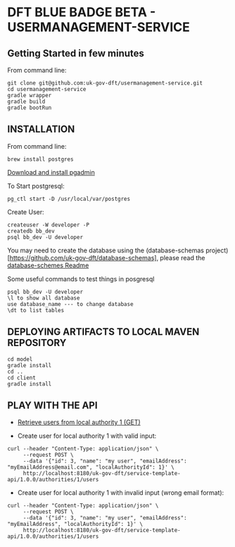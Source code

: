 # DFT BLUE BADGE BETA - USERMANAGEMENT-SERVICE

## Getting Started in few minutes
From command line:
```
git clone git@github.com:uk-gov-dft/usermanagement-service.git
cd usermanagement-service
gradle wrapper
gradle build
gradle bootRun
```

## INSTALLATION
From command line:
```
brew install postgres
```
[Download and install pgadmin](https://www.pgadmin.org/download/pgadmin-4-macos/)

To Start postgresql:
```
pg_ctl start -D /usr/local/var/postgres
```

Create User:
```
createuser -W developer -P
createdb bb_dev
psql bb_dev -U developer
```

You may need to create the database using the (database-schemas project)[https://github.com/uk-gov-dft/database-schemas], please read the 
[database-schemes Readme](https://github.com/uk-gov-dft/database-schemas/blob/develop/migrations/README.md)

Some useful commands to test things in posgresql
```
psql bb_dev -U developer
\l to show all database
use database_name --- to change database
\dt to list tables 
```


## DEPLOYING ARTIFACTS TO LOCAL MAVEN REPOSITORY
```
cd model
gradle install
cd ..
cd client
gradle install
```

## PLAY WITH THE API
* [Retrieve users from local authority 1 (GET)](http://localhost:8180/uk-gov-dft/service-template-api/1.0.0/authorities/1/users)

* Create user for local authority 1 with valid input:
```
curl --header "Content-Type: application/json" \
     --request POST \
     --data '{"id": 3, "name": "my user", "emailAddress": "myEmailAddress@email.com", "localAuthorityId": 1}' \
     http://localhost:8180/uk-gov-dft/service-template-api/1.0.0/authorities/1/users
```

* Create user for local authority 1 with invalid input (wrong email format):
```
curl --header "Content-Type: application/json" \
     --request POST \
     --data '{"id": 3, "name": "my user", "emailAddress": "myEmailAddress", "localAuthorityId": 1}' \
     http://localhost:8180/uk-gov-dft/service-template-api/1.0.0/authorities/1/users
```
